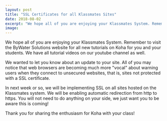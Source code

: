 ```yaml
---
layout: post
title: "SSL Certificates for all Klassmates Sites"
date: 2018-08-02
excerpt: "We hope all of you are enjoying your Klassmates System. Remember to visit the ByWater Solutions website for all new tutorials on Koha for you and your students. We have all tutorial videos on our youtube channel as well."
image:
---
```

We hope all of you are enjoying your Klassmates System. Remember to visit the ByWater Solutions website for all new tutorials on Koha for you and your students. We have all tutorial videos on our youtube channel as well.

We wanted to let you know about an update to your site. All of you may notice that web browsers are becoming much more "vocal" about warning users when they connect to unsecured websites, that is, sites not protected with a SSL certificate.

In next week or so, we will be implementing SSL on all sites hosted on the Klassmates system. We will be enabling automatic redirection from http to https. You will not need to do anything on your side, we just want you to be aware this is coming!

Thank you for sharing the enthusiasm for Koha with your class!

